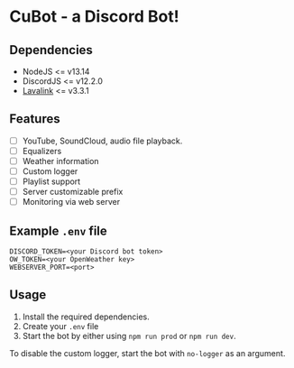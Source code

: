 # CuBot - a Discord Bot!

## Dependencies
 - NodeJS <= v13.14
 - DiscordJS <= v12.2.0
 - [Lavalink](https://github.com/Frederikam/Lavalink) <= v3.3.1

## Features
 - [ ] YouTube, SoundCloud, audio file playback.
 - [ ] Equalizers
 - [ ] Weather information
 - [ ] Custom logger
 - [ ] Playlist support 
 - [ ] Server customizable prefix
 - [ ] Monitoring via web server

## Example `.env` file
```.properties
DISCORD_TOKEN=<your Discord bot token>
OW_TOKEN=<your OpenWeather key>
WEBSERVER_PORT=<port>
```

## Usage
1. Install the required dependencies.  
2. Create your `.env` file
3. Start the bot by either using `npm run prod` or `npm run dev`.  

To disable the custom logger, start the bot with `no-logger` as an argument.
